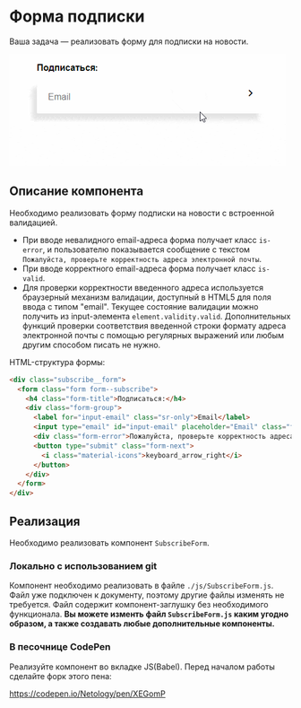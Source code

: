 Форма подписки
===

Ваша задача — реализовать форму для подписки на новости.

![SubscribeForm](./subscribeForm.gif)

## Описание компонента

Необходимо реализовать форму подписки на новости с встроенной валидацией.

* При вводе невалидного email-адреса форма получает класс `is-error`, и пользователю показывается сообщение с текстом 
`Пожалуйста, проверьте корректность адреса электронной почты`.
* При вводе корректного email-адреса форма получает класс `is-valid`.
* Для проверки корректности введенного адреса используется браузерный механизм валидации, доступный в HTML5 для поля ввода с типом "email".
Текущее состояние валидации можно получить из input-элемента `element.validity.valid`. 
Дополнительных функций проверки соответствия введенной строки формату адреса электронной почты 
с помощью регулярных выражений или любым другим способом писать не нужно.

HTML-структура формы:

```html
<div class="subscribe__form">
  <form class="form form--subscribe">
    <h4 class="form-title">Подписаться:</h4>
    <div class="form-group">
      <label for="input-email" class="sr-only">Email</label>
      <input type="email" id="input-email" placeholder="Email" class="form-control"/>
      <div class="form-error">Пожалуйста, проверьте корректность адреса электронной почты</div>
      <button type="submit" class="form-next">
        <i class="material-icons">keyboard_arrow_right</i>
      </button>
    </div>
  </form>
</div>
```

## Реализация

Необходимо реализовать компонент `SubscribeForm`.

### Локально с использованием git

Компонент необходимо реализовать в файле `./js/SubscribeForm.js`. Файл уже подключен к документу, поэтому другие файлы изменять не требуется.
Файл содержит компонент-заглушку без необходимого функционала.
**Вы можете изменть файл `SubscribeForm.js` каким угодно образом, а также создавать любые дополнительные компоненты.**

### В песочнице CodePen

Реализуйте компонент во вкладке JS(Babel). Перед началом работы сделайте форк этого пена:

https://codepen.io/Netology/pen/XEGomP